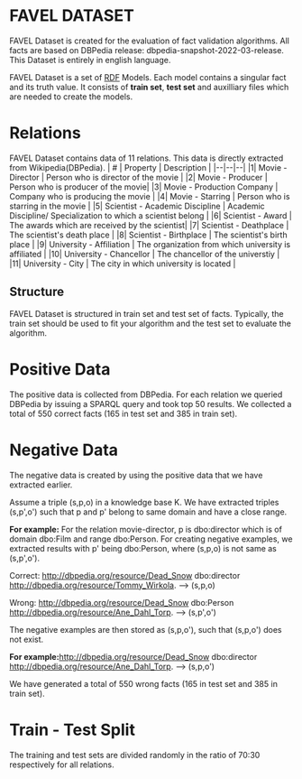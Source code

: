 # FAVEL DATASET

FAVEL Dataset is created for the evaluation of fact validation algorithms. All facts are based on DBPedia release: dbpedia-snapshot-2022-03-release. This Dataset is entirely in english language.

FAVEL Dataset is a set of [RDF](https://www.w3.org/TR/rdf-primer/) Models. Each model contains a singular fact and its truth value. It consists of **train set**, **test set** and auxilliary files which are needed to create the models.

# Relations
FAVEL Dataset contains data of 11 relations. This data is directly extracted from Wikipedia(DBPedia).
| # | Property | Description | 
|--|--|--|
|1| Movie - Director | Person who is director of the movie |
|2| Movie - Producer | Person who is producer of the movie|
|3| Movie - Production Company | Company who is producing the movie |
|4| Movie - Starring | Person who is starring in the movie |
|5| Scientist - Academic Discipline | Academic Discipline/ Specialization to which a scientist belong |
|6| Scientist - Award | The awards which are received by the scientist|
|7| Scientist - Deathplace | The scientist's death place |
|8| Scientist - Birthplace | The scientist's birth place |
|9| University - Affiliation | The organization from which university is affiliated |
|10| University - Chancellor | The chancellor of the universtiy |
|11| University - City | The city in which university is located |

## Structure

FAVEL Dataset is structured in train set and test set of facts. Typically, the train set should be used to fit your algorithm and the test set to evaluate the algorithm.

# **Positive Data**
The positive data is collected from DBPedia. For each relation we queried DBPedia by issuing a SPARQL query and took top 50 results. We collected a total of 550 correct facts (165 in test set and 385 in train set). 

# **Negative Data**
The negative data is created by using the positive data that we have extracted earlier.

Assume a triple (s,p,o) in a knowledge base K. We have extracted triples (s,p',o') such that p and p' belong to same domain and have a close range.

**For example:** For the relation movie-director, p is dbo:director which is of domain dbo:Film and range dbo:Person. For creating negative examples, we extracted results with p' being dbo:Person, where (s,p,o) is not same as (s,p',o'). 

Correct: <http://dbpedia.org/resource/Dead_Snow> dbo:director <http://dbpedia.org/resource/Tommy_Wirkola>. --> (s,p,o)

Wrong: <http://dbpedia.org/resource/Dead_Snow> dbo:Person <http://dbpedia.org/resource/Ane_Dahl_Torp>. --> (s,p',o')

The negative examples are then stored as (s,p,o'), such that (s,p,o') does not exist.

**For example:**<http://dbpedia.org/resource/Dead_Snow> dbo:director <http://dbpedia.org/resource/Ane_Dahl_Torp>. --> (s,p,o')

We have generated a total of 550 wrong facts (165 in test set and 385 in train set).

# **Train - Test Split**
The training and test sets are divided randomly in the ratio of 70:30 respectively for all relations.


